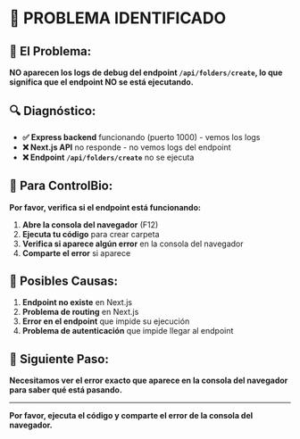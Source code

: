 # 🚨 **PROBLEMA IDENTIFICADO**

## 🎯 **El Problema:**
**NO aparecen los logs de debug del endpoint `/api/folders/create`, lo que significa que el endpoint NO se está ejecutando.**

## 🔍 **Diagnóstico:**
- **✅ Express backend** funcionando (puerto 1000) - vemos los logs
- **❌ Next.js API** no responde - no vemos logs del endpoint
- **❌ Endpoint `/api/folders/create`** no se ejecuta

## 🧪 **Para ControlBio:**

**Por favor, verifica si el endpoint está funcionando:**

1. **Abre la consola del navegador** (F12)
2. **Ejecuta tu código** para crear carpeta
3. **Verifica si aparece algún error** en la consola del navegador
4. **Comparte el error** si aparece

## 🔧 **Posibles Causas:**
1. **Endpoint no existe** en Next.js
2. **Problema de routing** en Next.js
3. **Error en el endpoint** que impide su ejecución
4. **Problema de autenticación** que impide llegar al endpoint

## 🎯 **Siguiente Paso:**
**Necesitamos ver el error exacto que aparece en la consola del navegador para saber qué está pasando.**

---

**Por favor, ejecuta el código y comparte el error de la consola del navegador.**
